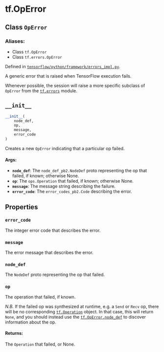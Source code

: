 <div itemscope itemtype="http://developers.google.com/ReferenceObject">
<meta itemprop="name" content="tf.OpError" />
<meta itemprop="path" content="Stable" />
<meta itemprop="property" content="error_code"/>
<meta itemprop="property" content="message"/>
<meta itemprop="property" content="node_def"/>
<meta itemprop="property" content="op"/>
<meta itemprop="property" content="__init__"/>
</div>

# tf.OpError

## Class `OpError`



### Aliases:

* Class `tf.OpError`
* Class `tf.errors.OpError`



Defined in [`tensorflow/python/framework/errors_impl.py`](https://www.tensorflow.org/code/tensorflow/python/framework/errors_impl.py).

A generic error that is raised when TensorFlow execution fails.

Whenever possible, the session will raise a more specific subclass
of `OpError` from the <a href="../tf/errors.md"><code>tf.errors</code></a> module.

<h2 id="__init__"><code>__init__</code></h2>

``` python
__init__(
    node_def,
    op,
    message,
    error_code
)
```

Creates a new `OpError` indicating that a particular op failed.

#### Args:

* <b>`node_def`</b>: The `node_def_pb2.NodeDef` proto representing the op that
    failed, if known; otherwise None.
* <b>`op`</b>: The `ops.Operation` that failed, if known; otherwise None.
* <b>`message`</b>: The message string describing the failure.
* <b>`error_code`</b>: The `error_codes_pb2.Code` describing the error.



## Properties

<h3 id="error_code"><code>error_code</code></h3>

The integer error code that describes the error.

<h3 id="message"><code>message</code></h3>

The error message that describes the error.

<h3 id="node_def"><code>node_def</code></h3>

The `NodeDef` proto representing the op that failed.

<h3 id="op"><code>op</code></h3>

The operation that failed, if known.

*N.B.* If the failed op was synthesized at runtime, e.g. a `Send`
or `Recv` op, there will be no corresponding
<a href="../tf/Operation.md"><code>tf.Operation</code></a>
object.  In that case, this will return `None`, and you should
instead use the <a href="../tf/errors/OpError.md#node_def"><code>tf.OpError.node_def</code></a> to
discover information about the op.

#### Returns:

The `Operation` that failed, or None.



